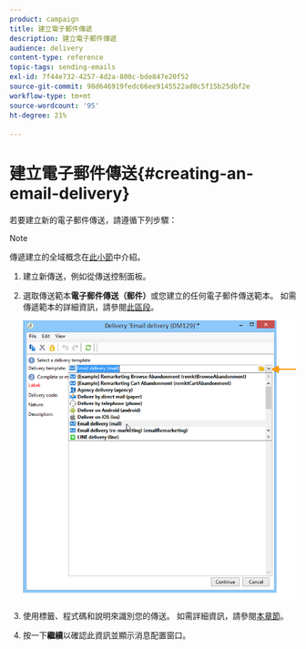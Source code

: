 ```yaml
---
product: campaign
title: 建立電子郵件傳遞
description: 建立電子郵件傳遞
audience: delivery
content-type: reference
topic-tags: sending-emails
exl-id: 7f44e732-4257-4d2a-800c-bde847e20f52
source-git-commit: 98d646919fedc66ee9145522ad0c5f15b25dbf2e
workflow-type: tm+mt
source-wordcount: '95'
ht-degree: 21%

---
```


# 建立電子郵件傳送{#creating-an-email-delivery}

若要建立新的電子郵件傳送，請遵循下列步驟：

>[!NOTE]
>
>傳遞建立的全域概念在[此小節](../../delivery/using/steps-about-delivery-creation-steps.md)中介紹。

1. 建立新傳送，例如從傳送控制面板。
1. 選取傳送範本&#x200B;**電子郵件傳送（郵件）**&#x200B;或您建立的任何電子郵件傳送範本。 如需傳遞範本的詳細資訊，請參閱[此區段](../../delivery/using/about-templates.md)。

   ![](assets/s_ncs_user_wizard_email01_1.png)

1. 使用標籤、程式碼和說明來識別您的傳送。 如需詳細資訊，請參閱[本章節](../../delivery/using/steps-create-and-identify-the-delivery.md#identifying-the-delivery)。
1. 按一下&#x200B;**繼續**&#x200B;以確認此資訊並顯示消息配置窗口。
